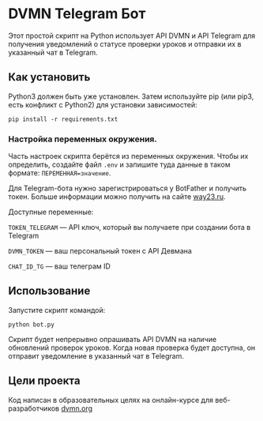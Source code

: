 # DVMN Telegram Бот

Этот простой скрипт на Python использует API DVMN и API Telegram для получения уведомлений о статусе проверки уроков и отправки их в указанный чат в Telegram.

## Как установить
Python3 должен быть уже установлен. Затем используйте pip (или pip3, есть конфликт с Python2) для установки зависимостей:

```
pip install -r requirements.txt
```

### Настройка переменных окружения.
Часть настроек скрипта берётся из переменных окружения. Чтобы их определить, создайте файл `.env` и запишите туда данные в таком формате: `ПЕРЕМЕННАЯ=значение`.


Для Telegram-бота нужно зарегистрироваться у BotFather и получить токен. Больше информации можно получить на сайте [way23.ru](https://way23.ru/).

Доступные переменные:

`TOKEN_TELEGRAM` — API ключ, который вы получаете при создании бота в Telegram

`DVMN_TOKEN` — ваш персональный токен с API Девмана

`CHAT_ID_TG` — ваш телеграм ID

## Использование
Запустите скрипт командой:
```
python bot.py
```
Скрипт будет непрерывно опрашивать API DVMN на наличие обновлений проверок уроков. Когда новая проверка будет доступна, он отправит уведомление в указанный чат в Telegram.
## Цели проекта
Код написан в образовательных целях на онлайн-курсе для веб-разработчиков [dvmn.org](https://dvmn.org/)

